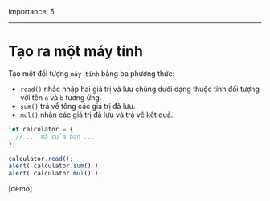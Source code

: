 importance: 5

---

# Tạo ra một máy tính

Tạo một đối tượng `máy tính` bằng ba phương thức:

- `read()` nhắc nhập hai giá trị và lưu chúng dưới dạng thuộc tính đối tượng với tên `a` và `b` tương ứng.
- `sum()` trả về tổng các giá trị đã lưu.
- `mul()` nhân các giá trị đã lưu và trả về kết quả.

```js
let calculator = {
  // ... mã của bạn ...
};

calculator.read();
alert( calculator.sum() );
alert( calculator.mul() );
```

[demo]

